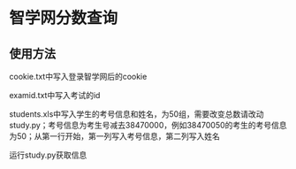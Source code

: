 # 智学网分数查询

## 使用方法

cookie.txt中写入登录智学网后的cookie

examid.txt中写入考试的id

students.xls中写入学生的考号信息和姓名，为50组，需要改变总数请改动study.py；考号信息为考生号减去38470000，例如38470050的考生的考号信息为50；从第一行开始，第一列写入考号信息，第二列写入姓名

运行study.py获取信息